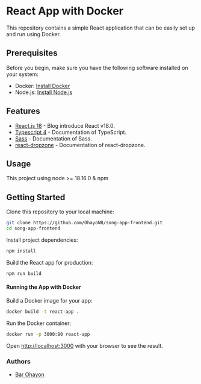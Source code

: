 # React App with Docker

This repository contains a simple React application that can be easily set up and run using Docker.

## Prerequisites

Before you begin, make sure you have the following software installed on your system:

- Docker: [Install Docker](https://docs.docker.com/get-docker/)
- Node.js: [Install Node.js](https://nodejs.org/)

## Features

- [React.js 18](https://reactjs.org/blog/2022/03/29/react-v18.html) - Blog introduce React v18.0.
- [Typescript 4](https://www.typescriptlang.org/) - Documentation of TypeScript.
- [Sass](https://sass-lang.com/) - Documentation of Sass.
- [react-dropzone](https://react-dropzone.js.org/) - Documentation of react-dropzone.

## Usage

This project using node >= 18.16.0 & npm


## Getting Started

Clone this repository to your local machine:

```bash
git clone https://github.com/OhayoNB/song-app-frontend.git
cd song-app-frontend
```

Install project dependencies:

```bash
npm install
```

Build the React app for production:

```bash
npm run build
```
#### Running the App with Docker

Build a Docker image for your app:

```bash
docker build -t react-app .
```

Run the Docker container:

```bash
docker run -p 3000:80 react-app
```

Open [http://localhost:3000](http://localhost:3000) with your browser to see the result.

### Authors

 - [Bar Ohayon](https://github.com/OhayoNB)
